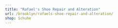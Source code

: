 ```yaml
---
title: "Rafael's Shoe Repair and Alteration"
url: /brooklyn/rafaels-shoe-repair-and-alteration/
shop: Schuhe
---
```


